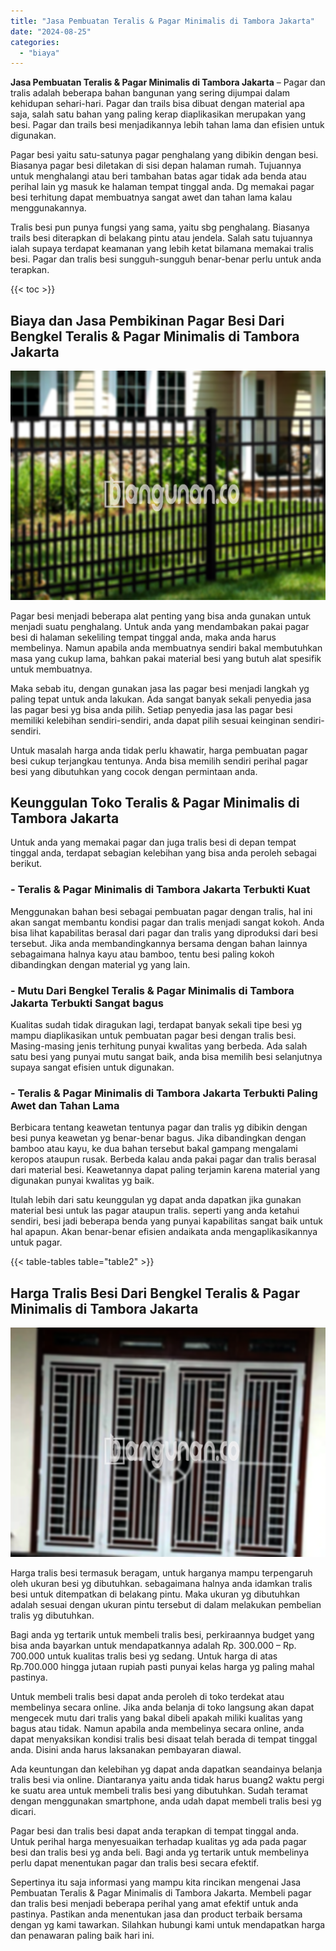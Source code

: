 ```yaml
---
title: "Jasa Pembuatan Teralis & Pagar Minimalis di Tambora Jakarta"
date: "2024-08-25"
categories: 
  - "biaya"
---
```


**Jasa Pembuatan Teralis & Pagar Minimalis di Tambora Jakarta** – Pagar dan tralis adalah beberapa bahan bangunan yang sering dijumpai dalam kehidupan sehari-hari. Pagar dan trails bisa dibuat dengan material apa saja, salah satu bahan yang paling kerap diaplikasikan merupakan yang besi. Pagar dan trails besi menjadikannya lebih tahan lama dan efisien untuk digunakan.

Pagar besi yaitu satu-satunya pagar penghalang yang dibikin dengan besi. Biasanya pagar besi diletakan di sisi depan halaman rumah. Tujuannya untuk menghalangi atau beri tambahan batas agar tidak ada benda atau perihal lain yg masuk ke halaman tempat tinggal anda. Dg memakai pagar besi terhitung dapat membuatnya sangat awet dan tahan lama kalau menggunakannya.

Tralis besi pun punya fungsi yang sama, yaitu sbg penghalang. Biasanya trails besi diterapkan di belakang pintu atau jendela. Salah satu tujuannya ialah supaya terdapat keamanan yang lebih ketat bilamana memakai tralis besi. Pagar dan tralis besi sungguh-sungguh benar-benar perlu untuk anda terapkan.

{{< toc >}}

## Biaya dan Jasa Pembikinan Pagar Besi Dari Bengkel Teralis & Pagar Minimalis di Tambora Jakarta

![Jasa Pembuatan Teralis & Pagar Minimalis di Tambora Jakarta](/images/pagar-minimalis-murah-36.png)

Pagar besi menjadi beberapa alat penting yang bisa anda gunakan untuk menjadi suatu penghalang. Untuk anda yang mendambakan pakai pagar besi di halaman sekeliling tempat tinggal anda, maka anda harus membelinya. Namun apabila anda membuatnya sendiri bakal membutuhkan masa yang cukup lama, bahkan pakai material besi yang butuh alat spesifik untuk membuatnya.

Maka sebab itu, dengan gunakan jasa las pagar besi menjadi langkah yg paling tepat untuk anda lakukan. Ada sangat banyak sekali penyedia jasa las pagar besi yg bisa anda pilih. Setiap penyedia jasa las pagar besi memiliki kelebihan sendiri-sendiri, anda dapat pilih sesuai keinginan sendiri-sendiri.

Untuk masalah harga anda tidak perlu khawatir, harga pembuatan pagar besi cukup terjangkau tentunya. Anda bisa memilih sendiri perihal pagar besi yang dibutuhkan yang cocok dengan permintaan anda.

## Keunggulan Toko Teralis & Pagar Minimalis di Tambora Jakarta

Untuk anda yang memakai pagar dan juga tralis besi di depan tempat tinggal anda, terdapat sebagian kelebihan yang bisa anda peroleh sebagai berikut.

### \- Teralis & Pagar Minimalis di Tambora Jakarta Terbukti Kuat

Menggunakan bahan besi sebagai pembuatan pagar dengan tralis, hal ini akan sangat membantu kondisi pagar dan tralis menjadi sangat kokoh. Anda bisa lihat kapabilitas berasal dari pagar dan tralis yang diproduksi dari besi tersebut. Jika anda membandingkannya bersama dengan bahan lainnya sebagaimana halnya kayu atau bamboo, tentu besi paling kokoh dibandingkan dengan material yg yang lain.

### \- Mutu Dari Bengkel Teralis & Pagar Minimalis di Tambora Jakarta Terbukti Sangat bagus

Kualitas sudah tidak diragukan lagi, terdapat banyak sekali tipe besi yg mampu diaplikasikan untuk pembuatan pagar besi dengan tralis besi. Masing-masing jenis terhitung punyai kwalitas yang berbeda. Ada salah satu besi yang punyai mutu sangat baik, anda bisa memilih besi selanjutnya supaya sangat efisien untuk digunakan.

### \- Teralis & Pagar Minimalis di Tambora Jakarta Terbukti Paling Awet dan Tahan Lama

Berbicara tentang keawetan tentunya pagar dan tralis yg dibikin dengan besi punya keawetan yg benar-benar bagus. Jika dibandingkan dengan bamboo atau kayu, ke dua bahan tersebut bakal gampang mengalami keropos ataupun rusak. Berbeda kalau anda pakai pagar dan tralis berasal dari material besi. Keawetannya dapat paling terjamin karena material yang digunakan punyai kwalitas yg baik.

Itulah lebih dari satu keunggulan yg dapat anda dapatkan jika gunakan material besi untuk las pagar ataupun tralis. seperti yang anda ketahui sendiri, besi jadi beberapa benda yang punyai kapabilitas sangat baik untuk hal apapun. Akan benar-benar efisien andaikata anda mengaplikasikannya untuk pagar.

{{< table-tables table="table2" >}}

## Harga Tralis Besi Dari Bengkel Teralis & Pagar Minimalis di Tambora Jakarta

![Jasa Pembuatan Teralis & Pagar Minimalis di Tambora Jakarta](/images/teralis-minimalis-murah-17.png)

Harga tralis besi termasuk beragam, untuk harganya mampu terpengaruh oleh ukuran besi yg dibutuhkan. sebagaimana halnya anda idamkan tralis besi untuk ditempatkan di belakang pintu. Maka ukuran yg dibutuhkan adalah sesuai dengan ukuran pintu tersebut di dalam melakukan pembelian tralis yg dibutuhkan.

Bagi anda yg tertarik untuk membeli tralis besi, perkiraannya budget yang bisa anda bayarkan untuk mendapatkannya adalah Rp. 300.000 – Rp. 700.000 untuk kualitas tralis besi yg sedang. Untuk harga di atas Rp.700.000 hingga jutaan rupiah pasti punyai kelas harga yg paling mahal pastinya.

Untuk membeli tralis besi dapat anda peroleh di toko terdekat atau membelinya secara online. Jika anda belanja di toko langsung akan dapat mengecek mutu dari tralis yang bakal dibeli apakah miliki kualitas yang bagus atau tidak. Namun apabila anda membelinya secara online, anda dapat menyaksikan kondisi tralis besi disaat telah berada di tempat tinggal anda. Disini anda harus laksanakan pembayaran diawal.

Ada keuntungan dan kelebihan yg dapat anda dapatkan seandainya belanja tralis besi via online. Diantaranya yaitu anda tidak harus buang2 waktu pergi ke suatu area untuk membeli tralis besi yang dibutuhkan. Sudah teramat dengan menggunakan smartphone, anda udah dapat membeli tralis besi yg dicari.

Pagar besi dan tralis besi dapat anda terapkan di tempat tinggal anda. Untuk perihal harga menyesuaikan terhadap kualitas yg ada pada pagar besi dan tralis besi yg anda beli. Bagi anda yg tertarik untuk membelinya perlu dapat menentukan pagar dan tralis besi secara efektif.

Sepertinya itu saja informasi yang mampu kita rincikan mengenai Jasa Pembuatan Teralis & Pagar Minimalis di Tambora Jakarta. Membeli pagar dan tralis besi menjadi beberapa perihal yang amat efektif untuk anda pastinya. Pastikan anda menentukan jasa dan product terbaik bersama dengan yg kami tawarkan. Silahkan hubungi kami untuk mendapatkan harga dan penawaran paling baik hari ini.
